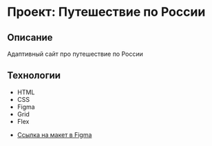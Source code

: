 # Проект: Путешествие по России

## Описание

Адаптивный сайт про путешествие по России

## Технологии

- HTML
- CSS
- Figma
- Grid
- Flex

* [Ссылка на макет в Figma](https://www.figma.com/file/5S2WSbEFL6awjVWJ0NWL8Q/Sprint-3_-Russia-_-desktop-mobile?node-id=28503%3A0)
